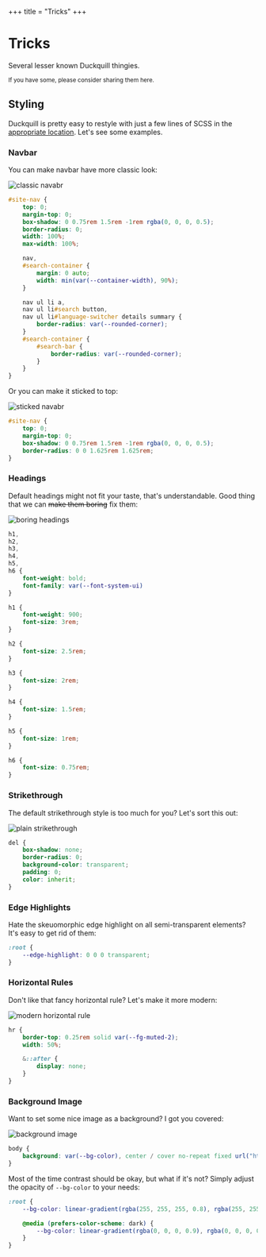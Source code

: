 +++
title = "Tricks"
+++

# Tricks

Several lesser known Duckquill thingies.

<small>If you have some, please consider sharing them here.</small>

## Styling

Duckquill is pretty easy to restyle with just a few lines of SCSS in the [appropriate location](@/_index.md#custom-stylesheets). Let's see some examples.

### Navbar

You can make navbar have more classic look:

![classic navabr](https://files.catbox.moe/udj332.png)

```scss
#site-nav {
    top: 0;
    margin-top: 0;
    box-shadow: 0 0.75rem 1.5rem -1rem rgba(0, 0, 0, 0.5);
    border-radius: 0;
    width: 100%;
    max-width: 100%;

    nav,
    #search-container {
        margin: 0 auto;
        width: min(var(--container-width), 90%);
    }

    nav ul li a,
    nav ul li#search button,
    nav ul li#language-switcher details summary {
        border-radius: var(--rounded-corner);
    }
    #search-container {
        #search-bar {
            border-radius: var(--rounded-corner);
        }
    }
}
```

Or you can make it sticked to top:

![sticked navabr](https://files.catbox.moe/wkweqh.png)

```scss
#site-nav {
    top: 0;
    margin-top: 0;
    box-shadow: 0 0.75rem 1.5rem -1rem rgba(0, 0, 0, 0.5);
    border-radius: 0 0 1.625rem 1.625rem;
}
```

### Headings

Default headings might not fit your taste, that's understandable. Good thing that we can ~~make them boring~~ fix them:

![boring headings](https://files.catbox.moe/6ok740.png)

```scss
h1,
h2,
h3,
h4,
h5,
h6 {
    font-weight: bold;
    font-family: var(--font-system-ui)
}

h1 {
    font-weight: 900;
	font-size: 3rem;
}

h2 {
	font-size: 2.5rem;
}

h3 {
	font-size: 2rem;
}

h4 {
	font-size: 1.5rem;
}

h5 {
	font-size: 1rem;
}

h6 {
	font-size: 0.75rem;
}
```

### Strikethrough

The default strikethrough style is too much for you? Let's sort this out:

![plain strikethrough](https://files.catbox.moe/y2tbwm.png)

```scss
del {
    box-shadow: none;
    border-radius: 0;
    background-color: transparent;
    padding: 0;
    color: inherit;
}
```

### Edge Highlights

Hate the skeuomorphic edge highlight on all semi-transparent elements? It's easy to get rid of them:

```scss
:root {
    --edge-highlight: 0 0 0 transparent;
}
```

### Horizontal Rules

Don't like that fancy horizontal rule? Let's make it more modern:

![modern horizontal rule](https://files.catbox.moe/qyqzoy.png)

```scss
hr {
    border-top: 0.25rem solid var(--fg-muted-2);
    width: 50%;

    &::after {
        display: none;
    }
}
```

### Background Image

Want to set some nice image as a background? I got you covered:

![background image](https://files.catbox.moe/kgrgqr.png)

```scss
body {
    background: var(--bg-color), center / cover no-repeat fixed url("https://images.unsplash.com/photo-1523712999610-f77fbcfc3843?q=80&w=1170&auto=format&fit=crop&ixlib=rb-4.0.3&ixid=M3wxMjA3fDB8MHxwaG90by1wYWdlfHx8fGVufDB8fHx8fA%3D%3D");
}
```

Most of the time contrast should be okay, but what if it's not? Simply adjust the opacity of `--bg-color` to your needs:

```scss
:root {
    --bg-color: linear-gradient(rgba(255, 255, 255, 0.8), rgba(255, 255, 255, 0.8));

    @media (prefers-color-scheme: dark) {
        --bg-color: linear-gradient(rgba(0, 0, 0, 0.9), rgba(0, 0, 0, 0.9));
    }
}
```

